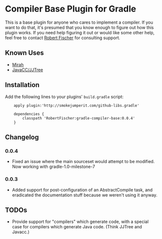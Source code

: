 # Compiler Base Plugin for Gradle

This is a base plugin for anyone who cares to implement a compiler. If you want to do that, it's presumed that you know enough to 
figure out how this plugin works.  If you need help figuring it out or would like some other help, feel free to contact 
[Robert Fischer](http://github.com/RobertFischer/) for consulting support.

## Known Uses

* [Mirah](http://github.com/RobertFischer/Gradle-Mirah-Compiler)
* [JavaCC/JJTree](http://github.com/RobertFischer/Gradle-Javacc-Plugin) 

## Installation

Add the following lines to your plugins' `build.gradle` script:

		apply plugin:'http://smokejumperit.com/github-libs.gradle'

		dependencies {
			classpath 'RobertFischer:gradle-compiler-base:0.0.4'
		}

## Changelog

### 0.0.4

* Fixed an issue where the main sourceset would attempt to be modified. Now working with gradle-1.0-milestone-7

### 0.0.3

* Added support for post-configuration of an AbstractCompile task, and eradicated the documentation stuff because we weren't using it anyway.

## TODOs 

* Provide support for "compilers" which generate code, with a special case for compilers which generate Java code. (Think JJTree and Javacc.)

